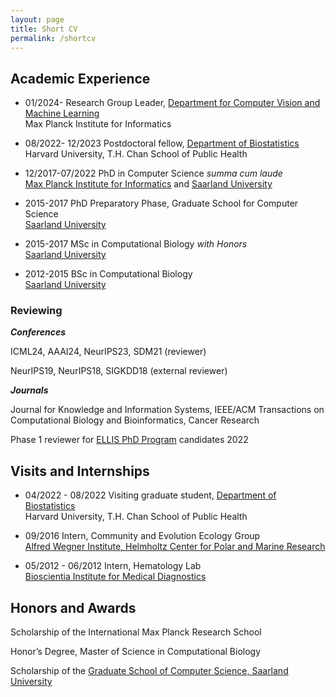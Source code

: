 ```yaml
---
layout: page
title: Short CV
permalink: /shortcv
---
```



## Academic Experience

- 01/2024\-  Research Group Leader, [Department for Computer Vision and Machine Learning](https://www.mpi-inf.mpg.de/de/departments/computer-vision-and-machine-learning)   
Max Planck Institute for Informatics

- 08/2022\- 12/2023 Postdoctoral fellow, [Department of Biostatistics](https://www.hsph.harvard.edu/biostatistics/)   
Harvard University, T.H. Chan School of Public Health

- 12/2017\-07/2022 PhD in Computer Science *summa cum laude*   
[Max Planck Institute for Informatics](https://www.mpi-inf.mpg.de/home/) and [Saarland University](https://saarland-informatics-campus.de)

- 2015\-2017 PhD Preparatory Phase, Graduate School for Computer Science   
[Saarland University](https://saarland-informatics-campus.de)

- 2015\-2017 MSc in Computational Biology *with Honors*   
[Saarland University](https://zbi-www.bioinf.uni-sb.de)

- 2012\-2015 BSc in Computational Biology   
[Saarland University](https://zbi-www.bioinf.uni-sb.de)


### Reviewing

***Conferences***

ICML24, AAAI24, NeurIPS23, SDM21 (reviewer)

NeurIPS19, NeurIPS18, SIGKDD18 (external reviewer)

***Journals***

Journal for Knowledge and Information Systems,
IEEE/ACM Transactions on Computational Biology and Bioinformatics,
Cancer Research


Phase 1 reviewer for [ELLIS PhD Program](https://ellis.eu/phd-postdoc) candidates 2022


## Visits and Internships

- 04/2022 \- 08/2022 Visiting graduate student, [Department of Biostatistics](https://www.hsph.harvard.edu/biostatistics/)   
Harvard University, T.H. Chan School of Public Health

- 09/2016 Intern, Community and Evolution Ecology Group   
[Alfred Wegner Institute, Helmholtz Center for Polar and Marine Research](https://www.awi.de)

- 05/2012 \- 06/2012 Intern, Hematology Lab   
[Bioscientia Institute for Medical Diagnostics](https://www.bioscientia.com)


## Honors and Awards

Scholarship of the International Max Planck Research School

Honor’s Degree, Master of Science in Computational Biology

Scholarship of the [Graduate School of Computer Science, Saarland University](https://www.graduateschool-computerscience.de)
